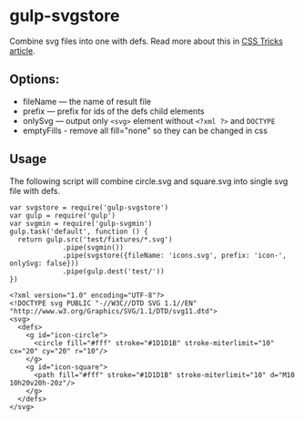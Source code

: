 gulp-svgstore
=============

Combine svg files into one with defs. Read more about this in [CSS Tricks article](http://css-tricks.com/svg-sprites-use-better-icon-fonts/).

## Options:

* fileName — the name of result file
* prefix — prefix for ids of the defs child elements
* onlySvg — output only `<svg>` element without `<?xml ?>` and `DOCTYPE`
* emptyFills - remove all fill="none" so they can be changed in css

## Usage

The following script will combine circle.svg and square.svg into single svg file with defs.

```
var svgstore = require('gulp-svgstore')
var gulp = require('gulp')
var svgmin = require('gulp-svgmin')
gulp.task('default', function () {
  return gulp.src('test/fixtures/*.svg')
             .pipe(svgmin())
             .pipe(svgstore({fileName: 'icons.svg', prefix: 'icon-', onlySvg: false}))
             .pipe(gulp.dest('test/'))
})
```

```
<?xml version="1.0" encoding="UTF-8"?>
<!DOCTYPE svg PUBLIC "-//W3C//DTD SVG 1.1//EN" "http://www.w3.org/Graphics/SVG/1.1/DTD/svg11.dtd">
<svg>
  <defs>
    <g id="icon-circle">
      <circle fill="#fff" stroke="#1D1D1B" stroke-miterlimit="10" cx="20" cy="20" r="10"/>
    </g>
    <g id="icon-square">
      <path fill="#fff" stroke="#1D1D1B" stroke-miterlimit="10" d="M10 10h20v20h-20z"/>
    </g>
  </defs>
</svg>
```
